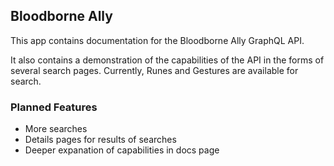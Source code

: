 ## Bloodborne Ally

This app contains documentation for the Bloodborne Ally GraphQL API.

It also contains a demonstration of the capabilities of the API in the forms of several search pages.
Currently, Runes and Gestures are available for search.

### Planned Features

- More searches
- Details pages for results of searches
- Deeper expanation of capabilities in docs page
